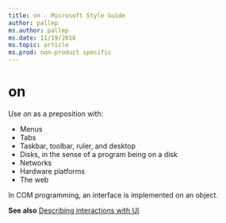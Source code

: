 ```yaml
---
title: on - Microsoft Style Guide
author: pallep
ms.author: pallep
ms.date: 11/19/2016
ms.topic: article
ms.prod: non-product specific
---
```


# on

Use *on* as a preposition with:

  - Menus
  - Tabs
  - Taskbar, toolbar, ruler, and desktop
  - Disks, in the sense of a program being on a disk
  - Networks
  - Hardware platforms
  - The web

In COM programming, an interface is implemented *on* an object.

**See also** [Describing interactions with UI](/style-guide/procedures-instructions/describing-interactions-with-ui)

